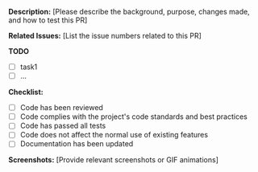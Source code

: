 **Description:** [Please describe the background, purpose, changes made, and how to test this PR]

**Related Issues:** [List the issue numbers related to this PR]

**TODO**
- [ ] task1
- [ ] ...

**Checklist:**

- [ ]  Code has been reviewed
- [ ]  Code complies with the project's code standards and best practices
- [ ]  Code has passed all tests
- [ ]  Code does not affect the normal use of existing features
- [ ]  Documentation has been updated

**Screenshots:** [Provide relevant screenshots or GIF animations]
